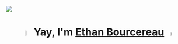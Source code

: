 <img src="https://i.imgur.com/spQusrE.png">

<h1 align="center"><img src="https://c.tenor.com/-jPecNydkV8AAAAi/yuri-anime.gif" width="6%"> Yay, I'm <a href="parraindex.fr">Ethan Bourcereau</a> <img src="https://c.tenor.com/ssgRAwUOGBIAAAAi/menhera-hey.gif" width="5%"></h1>

<p align="center">
  
